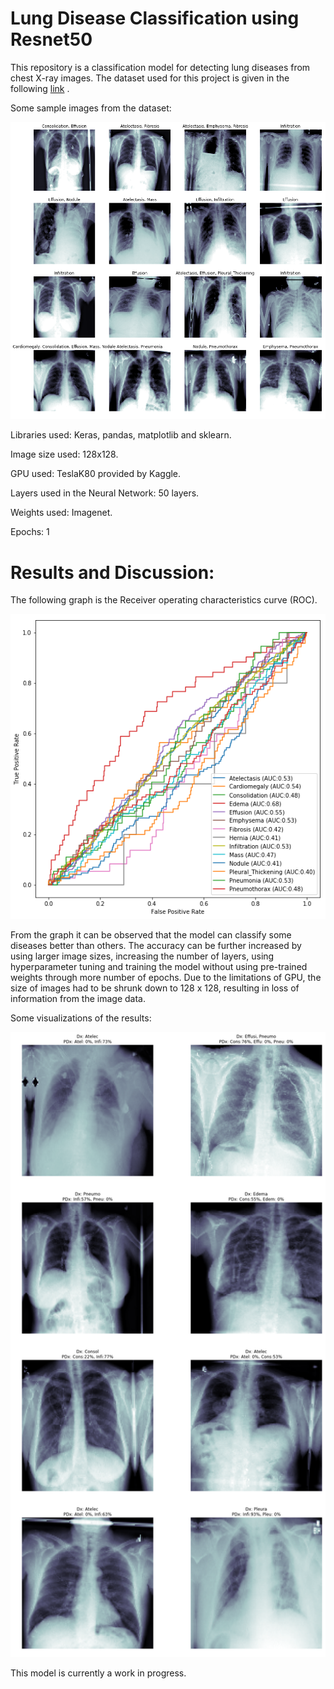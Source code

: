 # Lung Disease Classification using Resnet50

This repository is a classification model for detecting lung diseases from chest X-ray images. The dataset used for this project is given in the following [link](https://www.kaggle.com/nih-chest-xrays/data/kernels) .  

Some sample images from the dataset: 

![alt text](https://github.com/taiftahmid/Lung-Disease-Classification-using-Resnet50/blob/master/lung_disease_detection_image_sample.png)

Libraries used: Keras, pandas, matplotlib and sklearn. 

Image size used: 128x128. 

GPU used: TeslaK80 provided by Kaggle. 

Layers used in the Neural Network: 50 layers. 

Weights used: Imagenet.

Epochs: 1


# Results and Discussion: 

The following graph is the Receiver operating characteristics curve (ROC). 

![alt text](https://github.com/taiftahmid/Lung-Disease-Classification-using-Resnet50/blob/master/roc_curve.png)

From the graph it can be observed that the model can classify some diseases better than others. The accuracy can be further increased by using larger image sizes, increasing the number of layers, using hyperparameter tuning and training the model without using pre-trained weights through more number of epochs. Due to the limitations of GPU, the size of images had to be shrunk down to 128 x 128, resulting in loss of information from the image data. 

Some visualizations of the results: 

![alt text](https://github.com/taiftahmid/Lung-Disease-Classification-using-Resnet50/blob/master/results.png)


This model is currently a work in progress. 




